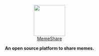 <p align="center">
    <img height=100 src="https://avatars.githubusercontent.com/u/81474868?s=400&u=c8700b54e6ac7fa2071b8fe68a739400b2573296&v=4"> </br>
    <a href="https://dogehouse.tv">
    MemeShare
    </a>
</p>

<p align="center">
  <strong>An open source platform to share memes.</strong>
</p>
